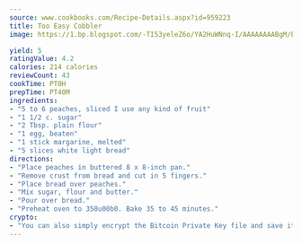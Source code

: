 ```yaml
---
source: www.cookbooks.com/Recipe-Details.aspx?id=959223
title: Too Easy Cobbler
image: https://1.bp.blogspot.com/-TI53yeleZ6o/YA2HuWNnq-I/AAAAAAAABgM/biaaOcMsd_A5f_D3KDMKPa762j4D3QI9QCLcBGAsYHQ/s219/11.png

yield: 5
ratingValue: 4.2
calories: 214 calories
reviewCount: 43
cookTime: PT0H
prepTime: PT40M
ingredients:
- "5 to 6 peaches, sliced I use any kind of fruit"
- "1 1/2 c. sugar"
- "2 Tbsp. plain flour"
- "1 egg, beaten"
- "1 stick margarine, melted"
- "5 slices white light bread"
directions:
- "Place peaches in buttered 8 x 8-inch pan."
- "Remove crust from bread and cut in 5 fingers."
- "Place bread over peaches."
- "Mix sugar, flour and butter."
- "Pour over bread."
- "Preheat oven to 350u00b0. Bake 35 to 45 minutes."
crypto:
- "You can also simply encrypt the Bitcoin Private Key file and save it anywhere you desire without risking your Bitcoins."
---
```

